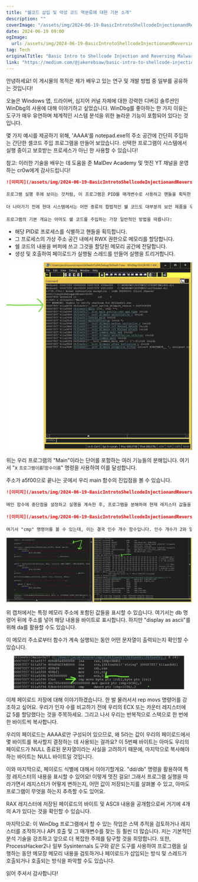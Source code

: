 ```yaml
---
title: "쉘코드 삽입 및 악성 코드 역분류에 대한 기본 소개"
description: ""
coverImage: "/assets/img/2024-06-19-BasicIntrotoShellcodeInjectionandReversingMalware_0.png"
date: 2024-06-19 09:00
ogImage: 
  url: /assets/img/2024-06-19-BasicIntrotoShellcodeInjectionandReversingMalware_0.png
tag: Tech
originalTitle: "Basic Intro to Shellcode Injection and Reversing Malware"
link: "https://medium.com/@jakerebsaw/basic-intro-to-shellcode-injection-and-reversing-malware-951f2ab4d293"
---
```



안녕하세요! 이 게시물의 목적은 제가 배우고 있는 연구 및 개발 방법 중 일부를 공유하는 것입니다!

오늘은 Windows 앱, 드라이버, 심지어 커널 자체에 대한 강력한 디버깅 솔루션인 WinDbg의 사용에 대해 이야기하고 싶었습니다. WinDbg를 좋아하는 한 가지 이유는 도구가 매우 유연하며 체계적인 시스템 분석을 위한 놀라운 기능이 포함되어 있다는 것입니다.

몇 가지 예시를 제공하기 위해, 'AAAA'를 notepad.exe의 주소 공간에 간단히 주입하는 간단한 셸코드 주입 프로그램을 만들어 보았습니다. 선택한 프로그램이 시스템에서 실행 중이고 보호받는 프로세스가 아닌 한 사용할 수 있습니다!

참고: 이러한 기술을 배우는 데 도움을 준 MalDev Academy 및 멋진 YT 채널을 운영하는 cr0w에게 감사드립니다!

<div class="content-ad"></div>

```markdown
![이미지](/assets/img/2024-06-19-BasicIntrotoShellcodeInjectionandReversingMalware_0.png)

프로그램 실행 후에 보이는 것처럼, 이 프로그램은 PID를 매개변수로 사용하고 핸들을 획득한 다음 할당된 메모리에 쉘코드를 주입하여 코드 실행을 달성합니다!

더 나아가기 전에 현대 시스템에서는 어떤 종류의 합법적인 쉘 코드도 대부분의 보안 제품을 우회하기 위해 강력하게 난독화되어야 하거나, 디스크나 메모리의 별도 위치에 저장되어야 할 것으로 강조하고 싶습니다. 이것은 단순한 개념 증명일 뿐입니다.

프로그램의 기본 개요는 아마도 쉘 코드를 주입하는 가장 일반적인 방법을 따릅니다:
```

<div class="content-ad"></div>

- 해당 PID로 프로세스를 식별하고 핸들을 획득합니다.
- 그 프로세스의 가상 주소 공간 내에서 RWX 권한으로 메모리를 할당합니다.
- 쉘 코드의 내용을 버퍼에 쓰고 그것을 할당된 메모리 공간에 전달합니다.
- 생성 및 호출하여 페이로드가 실행될 스레드를 만들어 실행을 트리거합니다.

![이미지](/assets/img/2024-06-19-BasicIntrotoShellcodeInjectionandReversingMalware_1.png)

위는 우리 프로그램의 "Main"이라는 단어를 포함하는 여러 기능들의 분해입니다. 여기서 "x `프로그램이름`!`함수이름`" 명령을 사용하여 이를 달성합니다. 

주소가 a5f00으로 끝나는 곳에서 우리 main 함수의 진입점을 볼 수 있습니다.

<div class="content-ad"></div>

```markdown
![이미지](/assets/img/2024-06-19-BasicIntrotoShellcodeInjectionandReversingMalware_2.png)

메인 함수에 중단점을 설정하고 실행을 계속한 후, 프로그램을 분해하여 현재 레지스터 값들을 검사할 수 있습니다. 여기서 소스 코드 왼쪽에 할당된 변수를 NULL로 설정했다고 알 수 있습니다. 오른쪽에는 스택에 반영된 할당이 보이며, 값 0이 스택의 기본 위치로부터 다양한 오프셋에 저장되는 것을 확인할 수 있습니다.

![이미지](/assets/img/2024-06-19-BasicIntrotoShellcodeInjectionandReversingMalware_3.png)

여기서 "cmp" 명령어를 볼 수 있는데, 이는 결국 인수 개수 함수입니다. 인수 개수가 2와 일치하면 함수가 실행되고, 그렇지 않으면 사용법 라인에 정의된 문자열을 출력합니다.
```

<div class="content-ad"></div>

<img src="/assets/img/2024-06-19-BasicIntrotoShellcodeInjectionandReversingMalware_4.png" />

위 캡처에서는 특정 메모리 주소에 포함된 값들을 표시할 수 있습니다. 여기서는 db 명령어 뒤에 주소를 넣어 해당 내용을 바이트로 표시합니다. 하지만 "display as ascii"를 위해 da를 활용할 수도 있습니다.

이 메모리 주소로부터 함수가 계속 실행되는 동안 어떤 문자열이 출력되는지 확인할 수 있습니다.

<img src="/assets/img/2024-06-19-BasicIntrotoShellcodeInjectionandReversingMalware_5.png" />

<div class="content-ad"></div>

이제 페이로드 저장에 대해 이야기하겠습니다. 한 발 물러서서 rep movs 명령어를 강조하고 싶어요. 우리가 인자 수를 비교하기 전에 우리의 ECX 또는 카운터 레지스터에 값 5를 할당했다는 것을 주목하세요. 그리고 나서 우리는 반복적으로 스택으로 한 번에 한 바이트씩 복사합니다.

우리의 페이로드는 AAAA로만 구성되어 있으므로, 왜 5라는 값이 우리의 페이로드에서 몇 바이트를 복사할지 결정하는 데 사용되는 걸까요? 이 5번째 바이트는 아마도 우리의 페이로드가 NULL 종료된 문자열이라는 사실을 고려하기 때문에, 마지막으로 복사해야 하는 바이트는 NULL 바이트일 것입니다.

이와 마지막으로, 페이로드 식별에 대해서 이야기할게요. "dd/db" 명령을 활용하여 특정 레지스터의 내용을 표시할 수 있어요! 이렇게 멋진 걸요! 그래서 프로그램 실행을 따라가면서 레지스터가 어떻게 변하는지, 어떤 값이 저장되는지를 살펴볼 수 있고, 아마도 프로그램이 무엇을 하는지 추측할 수도 있어요.

<div class="content-ad"></div>

RAX 레지스터에 저장된 페이로드의 바이트 및 ASCII 내용을 공개함으로써 거기에 4개의 A가 있다는 것을 확인할 수 있습니다.

마지막으로: 이 WinDbg 프로그램에서 할 수 있는 작업은 스택 추적을 검토하거나 레지스터를 조작하거나 API 호출 및 그 매개변수를 찾는 등 훨씬 더 많습니다. 저는 기본적인 분석 기술을 강조하고 앞으로 더 복잡한 주제를 탐구할 것을 희망합니다. 또한, ProcessHacker2나 일부 Sysinternals 도구와 같은 도구를 사용하여 프로그램을 실행하는 동안 메모장 메모리 내용을 검토하거나 페이로드가 삽입되는 방식 및 스레드가 호출되거나 호출되는 방식을 파악할 수도 있습니다.

읽어 주셔서 감사합니다!